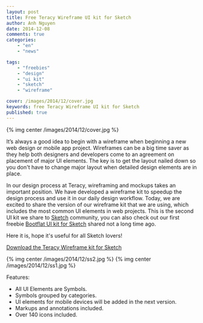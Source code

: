 ```yaml
---
layout: post
title: Free Teracy Wireframe UI kit for Sketch
author: Anh Nguyen
date: 2014-12-08
comments: true
categories:
    - "en"
    - "news"

tags:
    - "freebies"
    - "design"
    - "ui kit"
    - "sketch"
    - "wireframe"

cover: /images/2014/12/cover.jpg
keywords: free Teracy Wireframe UI kit for Sketch
published: true
---
```

{% img center /images/2014/12/cover.jpg %}


It’s always a good idea to begin with a wireframe when beginning a new web design or mobile app project. 
Wireframes can be a big time saver as they help both designers and developers come to an agreement on placement 
of major UI elements. The key is to get the layout nailed down so you don't have to change major layout when 
 detailed design elements are in place.

<!-- more -->

In our design process at Teracy, wireframing and mockups takes an important position. We have developed 
a wireframe kit to speedup the design process and use it in our daily design workflow. Today, we are excited
 to share the version of our wireframe kit that we are using, which includes the most common UI elements
in web projects. This is the second UI kit we share to [Sketch][] community, you can also check out our first freebie [Bootflat UI kit for Sketch][] shared not a long time ago. 

Here it is, hope it's useful for all Sketch lovers!

[Download the Teracy Wireframe kit for Sketch][]

{% img center /images/2014/12/ss2.jpg %}
{% img center /images/2014/12/ss1.jpg %}

Features:


- All UI Elements are Symbols.
- Symbols grouped by categories.
- UI elements for mobile devices will be added in the next version.
- Markups and annotations included.
- Over 140 icons included.

[Sketch]:http://www.bohemiancoding.com/sketch/
[Bootflat UI kit for Sketch]:https://github.com/teracy-official/bootflat-ui-kit.sketch
[Download the Teracy Wireframe kit for Sketch]:https://github.com/teracyhq/wireframe
